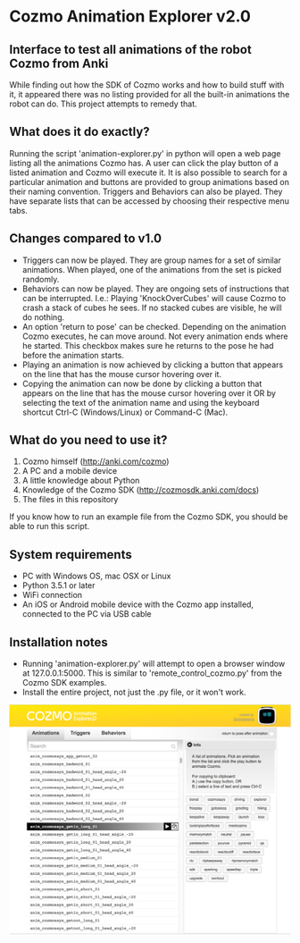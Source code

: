 # Cozmo Animation Explorer v2.0
Interface to test all animations of the robot Cozmo from Anki
---
While finding out how the SDK of Cozmo works and how to build stuff with it, it appeared there was no listing provided for all the built-in animations the robot can do. This project attempts to remedy that.  

What does it do exactly?
-
Running the script 'animation-explorer.py' in python will open a web page listing all the animations Cozmo has. A user can click the play button of a listed animation and Cozmo will execute it. It is also possible to search for a particular animation and buttons are provided to group animations based on their naming convention. Triggers and Behaviors can also be played. They have separate lists that can be accessed by choosing their respective menu tabs.

Changes compared to v1.0
-
- Triggers can now be played. They are group names for a set of similar animations. When played, one of the animations from the set is picked randomly.
- Behaviors can now be played. They are ongoing sets of instructions that can be interrupted. I.e.: Playing 'KnockOverCubes' will cause Cozmo to crash a stack of cubes he sees. If no stacked cubes are visible, he will do nothing.
- An option 'return to pose' can be checked. Depending on the animation Cozmo executes, he can move around. Not every animation ends where he started. This checkbox makes sure he returns to the pose he had before the animation starts.
- Playing an animation is now achieved by clicking a button that appears on the line that has the mouse cursor hovering over it.
- Copying the animation can now be done by clicking a button that appears on the line that has the mouse cursor hovering over it OR by selecting the text of the animation name and using the keyboard shortcut Ctrl-C (Windows/Linux) or Command-C (Mac).

What do you need to use it?
-
1. Cozmo himself (http://anki.com/cozmo)
2. A PC and a mobile device
3. A little knowledge about Python
4. Knowledge of the Cozmo SDK (http://cozmosdk.anki.com/docs)
5. The files in this repository

If you know how to run an example file from the Cozmo SDK, you should be able to run this script. 

System requirements
-
- PC with Windows OS, mac OSX or Linux
- Python 3.5.1 or later
- WiFi connection
- An iOS or Android mobile device with the Cozmo app installed, connected to the PC via USB cable

Installation notes
-
- Running 'animation-explorer.py' will attempt to open a browser window at 127.0.0.1:5000. This is similar to  'remote_control_cozmo.py' from the Cozmo SDK examples.
- Install the entire project, not just the .py file, or it won't work.


![Cozmo-Animation-Explorer](static/img/application-screenshot-v2.0.png)
